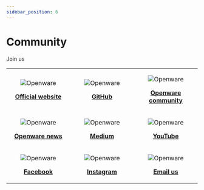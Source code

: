 ```yaml
---
sidebar_position: 6
---
```


# Community

Join us

<table>

<tr>

<td width="33%" align="center">

![Openware](/img/community/openware64.png)

**[Official website](https://www.openware.com/)**

</td>

<td width="33%" align="center">

![Openware](/img/community/github_icon.png)

**[GitHub](https://github.com/openware)**

</td>

<td width="33%" align="center">

![Openware](/img/community/telegram_icon.png)

**[Openware community](https://t.me/peatio)**

</td>

</tr>

<tr>

<td width="33%" align="center">

![Openware](/img/community/telegram_icon.png)

**[Openware news](https://t.me/openware)**

</td>

<td width="33%" align="center">

![Openware](/img/community/medium_icon.png)

**[Medium](https://medium.com/openware)**

</td>

<td width="33%" align="center">

![Openware](/img/community/youtube_icon.png)

**[YouTube](https://www.youtube.com/c/Openware)**

</td>

</tr>

<tr>

<td width="33%" align="center">

![Openware](/img/community/facebook_icon.png)

**[Facebook](https://www.facebook.com/openware.inc/)**

</td>

<td width="33%" align="center">

![Openware](/img/community/instagram_icon.png)

**[Instagram](https://www.instagram.com/openware.inc/?hl=en)**

</td>

<td width="33%" align="center">

![Openware](/img/community/email_icon.png)

**[Email us](mailto:hello@openware.com)**

</td>

</tr>

</table>


